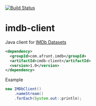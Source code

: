 [![Build Status](https://travis-ci.org/afrunt/imdb-client.svg?branch=master)](https://travis-ci.org/afrunt/imdb-client)
# imdb-client
Java client for [IMDb Datasets](http://www.imdb.com/interfaces/)
```xml
<dependency>
  <groupId>com.afrunt.imdb</groupId>
  <artifactId>imdb-client</artifactId>
  <version>1.0</version>
</dependency>
```
Example
```java
new IMDbClient()
    .nameStream()
    .forEach(System.out::println);
```        